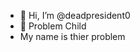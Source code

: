 - 👋 Hi, I’m @deadpresident0
- 👀 Problem Child
- My name is thier problem

<!---
deadpresident0/deadpresident0 is a ✨ special ✨ repository because its `README.md` (this file) appears on your GitHub profile.
You can click the Preview link to take a look at your changes.
--->
